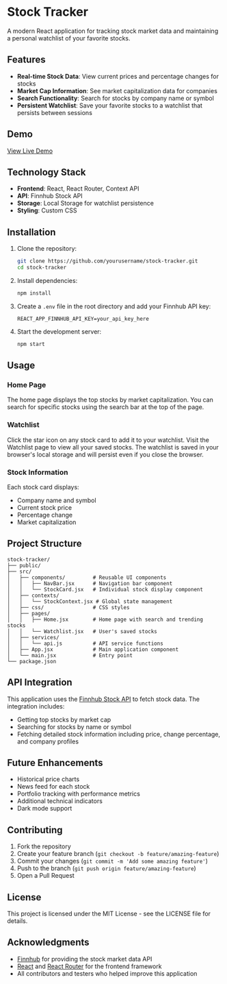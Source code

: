 # Stock Tracker

A modern React application for tracking stock market data and maintaining a personal watchlist of your favorite stocks.

## Features

- **Real-time Stock Data**: View current prices and percentage changes for stocks
- **Market Cap Information**: See market capitalization data for companies
- **Search Functionality**: Search for stocks by company name or symbol
- **Persistent Watchlist**: Save your favorite stocks to a watchlist that persists between sessions

## Demo

[View Live Demo](#) <!-- Add your deployment link when available -->

## Technology Stack

- **Frontend**: React, React Router, Context API
- **API**: Finnhub Stock API
- **Storage**: Local Storage for watchlist persistence
- **Styling**: Custom CSS

## Installation

1. Clone the repository:
   ```bash
   git clone https://github.com/yourusername/stock-tracker.git
   cd stock-tracker
   ```

2. Install dependencies:
   ```bash
   npm install
   ```

3. Create a `.env` file in the root directory and add your Finnhub API key:
   ```
   REACT_APP_FINNHUB_API_KEY=your_api_key_here
   ```

4. Start the development server:
   ```bash
   npm start
   ```

## Usage

### Home Page
The home page displays the top stocks by market capitalization. You can search for specific stocks using the search bar at the top of the page.

### Watchlist
Click the star icon on any stock card to add it to your watchlist. Visit the Watchlist page to view all your saved stocks. The watchlist is saved in your browser's local storage and will persist even if you close the browser.

### Stock Information
Each stock card displays:
- Company name and symbol
- Current stock price
- Percentage change
- Market capitalization

## Project Structure

```
stock-tracker/
├── public/
├── src/
│   ├── components/         # Reusable UI components
│   │   ├── NavBar.jsx      # Navigation bar component
│   │   └── StockCard.jsx   # Individual stock display component
│   ├── contexts/
│   │   └── StockContext.jsx # Global state management
│   ├── css/                # CSS styles
│   ├── pages/
│   │   ├── Home.jsx        # Home page with search and trending stocks
│   │   └── Watchlist.jsx   # User's saved stocks
│   ├── services/
│   │   └── api.js          # API service functions
│   ├── App.jsx             # Main application component
│   └── main.jsx            # Entry point
└── package.json
```

## API Integration

This application uses the [Finnhub Stock API](https://finnhub.io/) to fetch stock data. The integration includes:

- Getting top stocks by market cap
- Searching for stocks by name or symbol
- Fetching detailed stock information including price, change percentage, and company profiles

## Future Enhancements

- Historical price charts
- News feed for each stock
- Portfolio tracking with performance metrics
- Additional technical indicators
- Dark mode support

## Contributing

1. Fork the repository
2. Create your feature branch (`git checkout -b feature/amazing-feature`)
3. Commit your changes (`git commit -m 'Add some amazing feature'`)
4. Push to the branch (`git push origin feature/amazing-feature`)
5. Open a Pull Request

## License

This project is licensed under the MIT License - see the LICENSE file for details.

## Acknowledgments

- [Finnhub](https://finnhub.io/) for providing the stock market data API
- [React](https://reactjs.org/) and [React Router](https://reactrouter.com/) for the frontend framework
- All contributors and testers who helped improve this application
